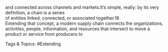 and connected across channels and markets.It’s simple, really: by its very definition, a chain is a series  
of entities linked, connected, or associated together.18  
Extending that concept, a modern supply chain connects the 
organizations, activities, people, information, and resources 
that intersect to move a product or service from producers to 

   Tags & Topics:
   #Extending
